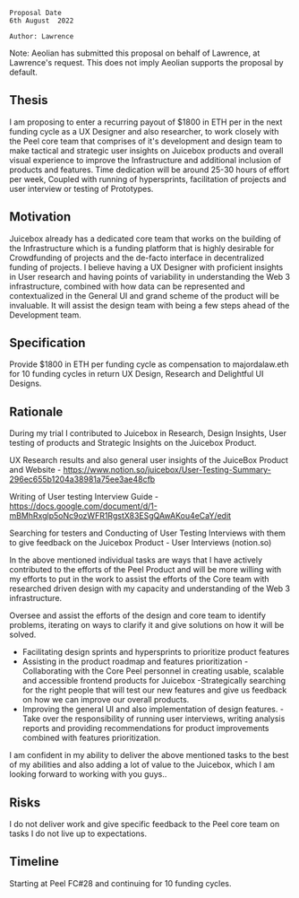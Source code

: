 ```
Proposal Date
6th August  2022

Author: Lawrence
```

Note: Aeolian has submitted this proposal on behalf of Lawrence, at Lawrence's request. This does not imply Aeolian supports the proposal by default.

## Thesis

I am proposing to enter a recurring payout of $1800 in ETH per in the next  funding cycle as a UX Designer and also researcher, to work closely with the Peel core team that comprises of it's development and design team to make tactical and strategic user insights on Juicebox products and overall visual experience to improve the Infrastructure and additional inclusion of  products and features. Time dedication will be around 25-30 hours of effort per week, Coupled with running of hypersprints, facilitation of projects and user interview or testing of Prototypes.

## Motivation
Juicebox already has a dedicated core team that works on the building of the Infrastructure which is a funding platform that is highly desirable for Crowdfunding of projects and the de-facto interface in decentralized funding of projects. I believe having a UX Designer with proficient insights in User research and having points of variability in understanding the Web 3 infrastructure, combined with how data can be represented and contextualized in the General UI and grand scheme of the product will be invaluable. It will assist the design team with being a few steps ahead of the Development team.

## Specification
Provide $1800 in ETH per funding cycle as compensation to majordalaw.eth for 10 funding cycles in return UX Design, Research and Delightful UI Designs.

## Rationale

During my trial I contributed to Juicebox in Research, Design Insights, User testing of products and Strategic Insights on the Juicebox Product.

UX Research results and also general user insights of the JuiceBox Product and Website -
https://www.notion.so/juicebox/User-Testing-Summary-296ec655b1204a38981a75ee3ae48cfb

Writing of User testing Interview Guide -
https://docs.google.com/document/d/1-mBMhRxglp5oNc9ozWFR1RgstX83ESgQAwAKou4eCaY/edit

Searching for testers and Conducting of User Testing Interviews with them to give feedback on the Juicebox Product -
User Interviews (notion.so)

In the above mentioned individual tasks are ways that I have actively contributed to the efforts of the Peel Product and will be more willing with my efforts to put in the work to assist the efforts of the Core team with researched driven design with my capacity and understanding of the Web 3 infrastructure.

Oversee and assist the efforts of the design and core team to identify problems, iterating on ways to clarify it and give solutions on how it will be solved.
- Facilitating design sprints and hypersprints to prioritize product features
- Assisting in the product roadmap and features prioritization
-Collaborating with the Core Peel personnel in creating usable, scalable and accessible frontend products for Juicebox
-Strategically searching for the right people that will test our new features and give us feedback on how we can improve our overall products.
- Improving the general UI and also implementation of design features.
-Take over the responsibility of running user interviews, writing analysis reports and providing recommendations for product improvements combined with features prioritization.


I am confident in my ability to deliver the above mentioned tasks to the best of my abilities and also adding a lot of value to the Juicebox, which I am looking forward to working with you guys..

## Risks
I do not deliver work and give specific feedback to the Peel core team on tasks
I do not live up to expectations.


## Timeline
Starting at Peel FC#28 and continuing for 10 funding cycles.
